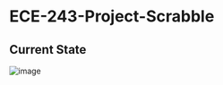 # ECE-243-Project-Scrabble

## Current State
![image](https://user-images.githubusercontent.com/61927002/114256390-ce815700-996d-11eb-81a3-3a255da8b299.png)

